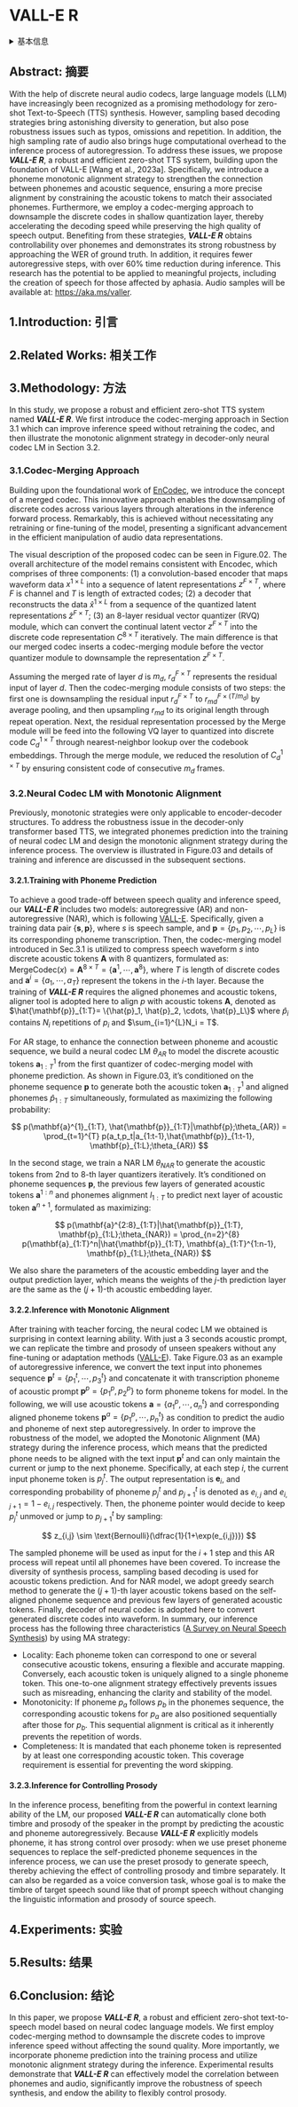 # VALL-E R

<details>
<summary>基本信息</summary>

- 标题: "VALL-E R: Robust and Efficient Zero-Shot Text-to-Speech Synthesis via Monotonic Alignment"
- 作者:
  - 01 Bing Han
  - 02 Long Zhou (周龙)
  - 03 Shujie Liu (刘树杰)
  - 04 Sanyuan Chen (陈三元)
  - 05 Lingwei Meng
  - 06 Yanming Qian
  - 07 Yanqing Liu
  - 08 Sheng Zhao (赵胜)
  - 09 Jinyu Li (李劲宇)
  - 10 Furu Wei (韦福如)
- 链接:
  - [ArXiv](https://arxiv.org/abs/2406.07855)
  - [Publication]()
  - [Github]()
  - [Demo](https://aka.ms/valler)
- 文件:
  - [ArXiv](_PDF/2406.07855v1__VALL-E_R__Robust_and_Efficient_Zero-Shot_Text-to-Speech_Synthesis_via_Monotonic_Alignment.pdf)
  - [Publication] #TODO

</details>

## Abstract: 摘要

With the help of discrete neural audio codecs, large language models (LLM) have increasingly been recognized as a promising methodology for zero-shot Text-to-Speech (TTS) synthesis.
However, sampling based decoding strategies bring astonishing diversity to generation, but also pose robustness issues such as typos, omissions and repetition.
In addition, the high sampling rate of audio also brings huge computational overhead to the inference process of autoregression.
To address these issues, we propose ***VALL-E R***, a robust and efficient zero-shot TTS system, building upon the foundation of VALL-E [Wang et al., 2023a].
Specifically, we introduce a phoneme monotonic alignment strategy to strengthen the connection between phonemes and acoustic sequence, ensuring a more precise alignment by constraining the acoustic tokens to match their associated phonemes.
Furthermore, we employ a codec-merging approach to downsample the discrete codes in shallow quantization layer, thereby accelerating the decoding speed while preserving the high quality of speech output.
Benefiting from these strategies, ***VALL-E R*** obtains controllability over phonemes and demonstrates its strong robustness by approaching the WER of ground truth.
In addition, it requires fewer autoregressive steps, with over 60% time reduction during inference.
This research has the potential to be applied to meaningful projects, including the creation of speech for those affected by aphasia.
Audio samples will be available at: https://aka.ms/valler.

## 1.Introduction: 引言

## 2.Related Works: 相关工作

## 3.Methodology: 方法

In this study, we propose a robust and efficient zero-shot TTS system named ***VALL-E R***.
We first introduce the codec-merging approach in Section 3.1 which can improve inference speed without retraining the codec, and then illustrate the monotonic alignment strategy in decoder-only neural codec LM in Section 3.2.

### 3.1.Codec-Merging Approach

Building upon the foundational work of [EnCodec](../Speech_Neural_Codec/2022.10.24_EnCodec.md), we introduce the concept of a merged codec.
This innovative approach enables the downsampling of discrete codes across various layers through alterations in the inference forward process.
Remarkably, this is achieved without necessitating any retraining or fine-tuning of the model, presenting a significant advancement in the efficient manipulation of audio data representations.

The visual description of the proposed codec can be seen in Figure.02.
The overall architecture of the model remains consistent with Encodec, which comprises of three components:
(1) a convolution-based encoder that maps waveform data $x^{1\times L}$ into a sequence of latent representations $z^{F\times T}$, where $F$ is channel and $T$ is length of extracted codes;
(2) a decoder that reconstructs the data $\hat{x}^{1\times L}$ from a sequence of the quantized latent representations $\hat{z}^{F\times T}$;
(3) an 8-layer residual vector quantizer (RVQ) module, which can convert the continual latent vector $z^{F\times T}$ into the discrete code representation $C^{8\times T}$ iteratively.
The main difference is that our merged codec inserts a codec-merging module before the vector quantizer module to downsample the representation $z^{F\times T}$.

Assuming the merged rate of layer $d$ is $m_d$, $r_{d}^{F\times T}$ represents the residual input of layer $d$.
Then the codec-merging module consists of two steps: the first one is downsampling the residual input $r_{d}^{F\times T}$ to $r_{md}^{F\times (T/m_{d})}$ by average pooling, and then upsampling $r_{md}$ to its original length through repeat operation.
Next, the residual representation processed by the Merge module will be feed into the following VQ layer to quantized into discrete code $C^{1\times T}_{d}$ through nearest-neighbor lookup over the codebook embeddings.
Through the merge module, we reduced the resolution of $C^{1\times T}_{d}$ by ensuring consistent code of consecutive $m_d$ frames.

### 3.2.Neural Codec LM with Monotonic Alignment

Previously, monotonic strategies were only applicable to encoder-decoder structures.
To address the robustness issue in the decoder-only transformer based TTS, we integrated phonemes prediction into the training of neural codec LM and design the monotonic alignment strategy during the inference process.
The overview is illustrated in Figure.03 and details of training and inference are discussed in the subsequent sections.

#### 3.2.1.Training with Phoneme Prediction

To achieve a good trade-off between speech quality and inference speed, our ***VALL-E R*** includes two models: autoregressive (AR) and non-autoregressive (NAR), which is following [VALL-E](2023.01.05_VALL-E.md).
Specifically, given a training data pair $\{\mathbf{s}, \mathbf{p}\}$, where $s$ is speech sample, and $\mathbf{p} = \{p_1, p_2, \cdots, p_L\}$ is its corresponding phoneme transcription.
Then, the codec-merging model introduced in Sec.3.1 is utilized to compress speech waveform $s$ into discrete acoustic tokens $\mathbf{A}$ with 8 quantizers, formulated as: $\text{MergeCodec}(x) = \mathbf{A}^{8×T}= \{\mathbf{a}^1, \cdots, \mathbf{a}^8\}$, where $T$ is length of discrete codes and $\mathbf{a}^i= \{a_1, \cdots, a_T\}$ represent the tokens in the $i$-th layer.
Because the training of ***VALL-E R*** requires the aligned phonemes and acoustic tokens, aligner tool is adopted here to align $p$ with acoustic tokens $\mathbf{A}$, denoted as $\hat{\mathbf{p}}_{1:T}= \{\hat{p}_1, \hat{p}_2, \cdots, \hat{p}_L\}$ where $\hat{p}_i$ contains $N_i$ repetitions of $p_i$ and $\sum_{i=1}^{L}N_i = T$.

For AR stage, to enhance the connection between phoneme and acoustic sequence, we build a neural codec LM $\theta_{AR}$ to model the discrete acoustic tokens $\mathbf{a}^{1}_{1:T}$ from the first quantizer of codec-merging model with phoneme prediction.
As shown in Figure.03, it’s conditioned on the phoneme sequence $\mathbf{p}$ to generate both the acoustic token $\mathbf{a}^{1}_{1:T}$ and aligned phonemes $\hat{p}_{1:T}$ simultaneously, formulated as maximizing the following probability:

$$
  p(\mathbf{a}^{1}_{1:T}, \hat{\mathbf{p}}_{1:T}|\mathbf{p};\theta_{AR}) = \prod_{t=1}^{T} p(a_t,p_t|a_{1:t-1},\hat{\mathbf{p}}_{1:t-1}, \mathbf{p}_{1:L};\theta_{AR})
$$

In the second stage, we train a NAR LM $\theta_{NAR}$ to generate the acoustic tokens from $2$nd to $8$-th layer quantizers iteratively.
It’s conditioned on phoneme sequences $\mathbf{p}$, the previous few layers of generated acoustic tokens $\mathbf{a}^{1:n}$ and phonemes alignment $l_{1:T}$ to predict next layer of acoustic token $\mathbf{a}^{n+1}$, formulated as maximizing:

$$
  p(\mathbf{a}^{2:8}_{1:T}|\hat{\mathbf{p}}_{1:T}, \mathbf{p}_{1:L};\theta_{NAR}) = \prod_{n=2}^{8} p(\mathbf{a}_{1:T}^n|\hat{\mathbf{p}}_{1:T}, \mathbf{a}_{1:T}^{1:n-1}, \mathbf{p}_{1:L};\theta_{NAR})
$$

We also share the parameters of the acoustic embedding layer and the output prediction layer, which means the weights of the $j$-th prediction layer are the same as the $(j + 1)$-th acoustic embedding layer.

#### 3.2.2.Inference with Monotonic Alignment

After training with teacher forcing, the neural codec LM we obtained is surprising in context learning ability.
With just a 3 seconds acoustic prompt, we can replicate the timbre and prosody of unseen speakers without any fine-tuning or adaptation methods ([VALL-E](2023.01.05_VALL-E.md)).
Take Figure.03 as an example of autoregressive inference, we convert the text input into phonemes sequence $\mathbf{p}^t= \{p^{t}_1, \cdots, p^{t}_3\}$ and concatenate it with transcription phoneme of acoustic prompt $\mathbf{p}^p= \{p^{p}_1, p^{p}_2\}$ to form phoneme tokens for model.
In the following, we will use acoustic tokens $\mathbf{a} = \{a^p_1, \cdots, a^t_n\}$ and corresponding aligned phoneme tokens $\mathbf{p}^a= \{p^p_1, \cdots, p^t_n\}$ as condition to predict the audio and phoneme of next step autoregressively.
In order to improve the robustness of the model, we adopted the Monotonic Alignment (MA) strategy during the inference process, which means that the predicted phone needs to be aligned with the text input $\mathbf{p}^t$ and can only maintain the current or jump to the next phoneme.
Specifically, at each step $i$, the current input phoneme token is $p^t_j$.
The output representation is $\mathbf{e}_i$, and corresponding probability of phoneme $p^t_j$ and $p^t_{j+1}$ is denoted as $e_{i,j}$ and $e_{i,j+1}=1 − e_{i,j}$ respectively.
Then, the phoneme pointer would decide to keep $p^{t}_{j}$ unmoved or jump to $p^{t}_{j+1}$ by sampling:

$$
  z_{i,j} \sim \text{Bernoulli}(\dfrac{1}{1+\exp(e_{i,j})})
$$

The sampled phoneme will be used as input for the $i + 1$ step and this AR process will repeat until all phonemes have been covered.
To increase the diversity of synthesis process, sampling based decoding is used for acoustic tokens prediction.
And for NAR model, we adopt greedy search method to generate the $(j + 1)$-th layer acoustic tokens based on the self-aligned phoneme sequence and previous few layers of generated acoustic tokens.
Finally, decoder of neural codec is adopted here to convert generated discrete codes into waveform.
In summary, our inference process has the following three characteristics ([A Survey on Neural Speech Synthesis](../../Surveys/2021.06.29_A_Survey_on_Neural_Speech_Synthesis_63P/Main.md)) by using MA strategy:

- Locality: Each phoneme token can correspond to one or several consecutive acoustic tokens, ensuring a flexible and accurate mapping.
Conversely, each acoustic token is uniquely aligned to a single phoneme token.
This one-to-one alignment strategy effectively prevents issues such as misreading, enhancing the clarity and stability of the model.
- Monotonicity: If phoneme $p_a$ follows $p_b$ in the phonemes sequence, the corresponding acoustic tokens for $p_a$ are also positioned sequentially after those for $p_b$.
This sequential alignment is critical as it inherently prevents the repetition of words.
- Completeness: It is mandated that each phoneme token is represented by at least one corresponding acoustic token.
This coverage requirement is essential for preventing the word skipping.

#### 3.2.3.Inference for Controlling Prosody

In the inference process, benefiting from the powerful in context learning ability of the LM, our proposed ***VALL-E R*** can automatically clone both timbre and prosody of the speaker in the prompt by predicting the acoustic and phoneme autoregressively.
Because ***VALL-E R*** explicitly models phoneme, it has strong control over prosody: when we use preset phoneme sequences to replace the self-predicted phoneme sequences in the inference process, we can use the preset prosody to generate speech, thereby achieving the effect of controlling prosody and timbre separately.
It can also be regarded as a voice conversion task, whose goal is to make the timbre of target speech sound like that of prompt speech without changing the linguistic information and prosody of source speech.

## 4.Experiments: 实验

## 5.Results: 结果

## 6.Conclusion: 结论

In this paper, we propose ***VALL-E R***, a robust and efficient zero-shot text-to-speech model based on neural codec language models.
We first employ codec-merging method to downsample the discrete codes to improve inference speed without affecting the sound quality.
More importantly, we incorporate phoneme prediction into the training process and utilize monotonic alignment strategy during the inference.
Experimental results demonstrate that ***VALL-E R*** can effectively model the correlation between phonemes and audio, significantly improve the robustness of speech synthesis, and endow the ability to flexibly control prosody.